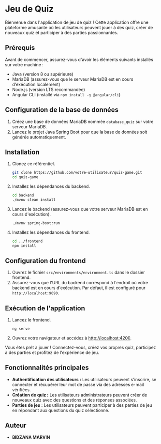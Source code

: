# Jeu de Quiz

Bienvenue dans l'application de jeu de quiz ! Cette application offre une plateforme amusante où les utilisateurs peuvent jouer à des quiz, créer de nouveaux quiz et participer à des parties passionnantes.

## Prérequis

Avant de commencer, assurez-vous d'avoir les éléments suivants installés sur votre machine :

- Java (version 8 ou supérieure)
- MariaDB (assurez-vous que le serveur MariaDB est en cours d'exécution localement)
- Node.js (version LTS recommandée)
- Angular CLI (installé via `npm install -g @angular/cli`)

## Configuration de la base de données

1. Créez une base de données MariaDB nommée `database_quiz` sur votre serveur MariaDB.
2. Lancez le projet Java Spring Boot pour que la base de données soit générée automatiquement.

## Installation

1. Clonez ce référentiel.

    ```bash
    git clone https://github.com/votre-utilisateur/quiz-game.git
    cd quiz-game
    ```

2. Installez les dépendances du backend.

    ```bash
    cd backend
    ./mvnw clean install
    ```

3. Lancez le backend (assurez-vous que votre serveur MariaDB est en cours d'exécution).

    ```bash
    ./mvnw spring-boot:run
    ```

4. Installez les dépendances du frontend.

    ```bash
    cd ../frontend
    npm install
    ```

## Configuration du frontend

1. Ouvrez le fichier `src/environments/environment.ts` dans le dossier frontend.
2. Assurez-vous que l'URL du backend correspond à l'endroit où votre backend est en cours d'exécution. Par défaut, il est configuré pour `http://localhost:9090`.

## Exécution de l'application

1. Lancez le frontend.

    ```bash
    ng serve
    ```

2. Ouvrez votre navigateur et accédez à [http://localhost:4200](http://localhost:4200).

Vous êtes prêt à jouer ! Connectez-vous, créez vos propres quiz, participez à des parties et profitez de l'expérience de jeu.

## Fonctionnalités principales

- **Authentification des utilisateurs :** Les utilisateurs peuvent s'inscrire, se connecter et récupérer leur mot de passe via des adresses e-mail vérifiées.
- **Création de quiz :** Les utilisateurs administrateurs peuvent créer de nouveaux quiz avec des questions et des réponses associées.
- **Parties de jeu :** Les utilisateurs peuvent participer à des parties de jeu en répondant aux questions du quiz sélectionné.

## Auteur

- **BIDZANA MARVIN**
